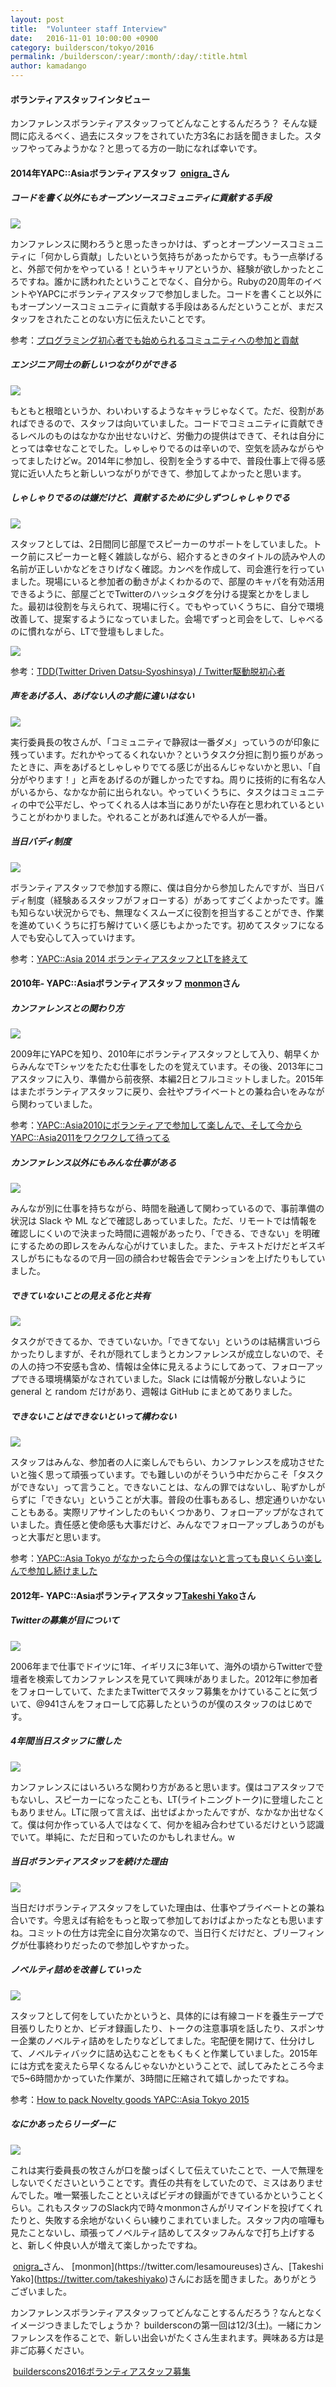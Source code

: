 ```yaml
---
layout: post
title:  "Volunteer staff Interview"
date:   2016-11-01 10:00:00 +0900
category: builderscon/tokyo/2016
permalink: /builderscon/:year/:month/:day/:title.html
author: kamadango
---
```


#### ボランティアスタッフインタビュー

カンファレンスボランティアスタッフってどんなことするんだろう？
そんな疑問に応えるべく、過去にスタッフをされていた方3名にお話を聞きました。スタッフやってみようかな？と思ってる方の一助になれば幸いです。

#### 2014年YAPC::Asiaボランティアスタッフ  [onigra_](https://twitter.com/onigra_)さん

##### コードを書く以外にもオープンソースコミュニティに貢献する手段

![](/assets/images/2016-10/interviewPhoto001.jpg)

カンファレンスに関わろうと思ったきっかけは、ずっとオープンソースコミュニティに「何かしら貢献」したいという気持ちがあったからです。もう一点挙げると、外部で何かをやっている！というキャリアというか、経験が欲しかったところですね。誰かに誘われたということでなく、自分から。Rubyの20周年のイベントやYAPCにボランティアスタッフで参加しました。コードを書くこと以外にもオープンソースコミュニティに貢献する手段はあるんだということが、まだスタッフをされたことのない方に伝えたいことです。

参考：[プログラミング初心者でも始められるコミュニティへの参加と貢献](https://speakerdeck.com/onigra/puroguraminguchu-xin-zhe-demoshi-merarerukomiyuniteihefalsecan-jia-togong-xian)

##### エンジニア同士の新しいつながりができる 

![](/assets/images/2016-10/interviewPhoto002.jpg)

もともと根暗というか、わいわいするようなキャラじゃなくて。ただ、役割があればできるので、スタッフは向いていました。コードでコミュニティに貢献できるレベルのものはなかなか出せないけど、労働力の提供はできて、それは自分にとっては幸せなことでした。しゃしゃりでるのは辛いので、空気を読みながらやってましたけどw。2014年に参加し、役割を全うする中で、普段仕事上で得る感覚に近い人たちと新しいつながりができて、参加してよかったと思います。


##### しゃしゃりでるのは嫌だけど、貢献するために少しずつしゃしゃりでる

![](/assets/images/2016-10/interviewPhoto003.jpg)

スタッフとしては、2日間同じ部屋でスピーカーのサポートをしていました。トーク前にスピーカーと軽く雑談しながら、紹介するときのタイトルの読みや人の名前が正しいかなどをさりげなく確認。カンペを作成して、司会進行を行っていました。現場にいると参加者の動きがよくわかるので、部屋のキャパを有効活用できるように、部屋ごとでTwitterのハッシュタグを分ける提案とかをしました。最初は役割を与えられて、現場に行く。でもやっていくうちに、自分で環境改善して、提案するようになっていました。会場でずっと司会をして、しゃべるのに慣れながら、LTで登壇もしました。

![](/assets/images/2016-10/interviewPhoto004.jpg)

参考：[TDD(Twitter Driven Datsu-Syoshinsya) / Twitter駆動脱初心者](https://speakerdeck.com/onigra/twitterqu-dong-tuo-chu-xin-zhe-number-yapcasia)

##### 声をあげる人、あげない人の才能に違いはない

![](/assets/images/2016-10/interviewPhoto005.jpg)

実行委員長の牧さんが、「コミュニティで静寂は一番ダメ」っていうのが印象に残っています。だれかやってるくれないか？というタスク分担に割り振りがあったときに、声をあげるとしゃしゃりでてる感じが出るんじゃないかと思い、「自分がやります！」と声をあげるのが難しかったですね。周りに技術的に有名な人がいるから、なかなか前に出られない。やっていくうちに、タスクはコミュニティの中で公平だし、やってくれる人は本当にありがたい存在と思われているということがわかりました。やれることがあれば進んでやる人が一番。


##### 当日バディ制度

![](/assets/images/2016-10/interviewPhoto006.jpg)

ボランティアスタッフで参加する際に、僕は自分から参加したんですが、当日バディ制度（経験あるスタッフがフォローする）があってすごくよかったです。誰も知らない状況からでも、無理なくスムーズに役割を担当することができ、作業を進めていくうちに打ち解けていく感じもよかったです。初めてスタッフになる人でも安心して入っていけます。

参考：[YAPC::Asia 2014 ボランティアスタッフとLTを終えて](http://onigra.github.io/blog/2014/08/30/yapc-asia-2014-is-over/)


#### 2010年- YAPC::Asiaボランティアスタッフ [monmon](https://twitter.com/lesamoureuses)さん

##### カンファレンスとの関わり方

![](/assets/images/2016-10/interviewPhoto007.jpg)

2009年にYAPCを知り、2010年にボランティアスタッフとして入り、朝早くからみんなでTシャツをたたむ仕事をしたのを覚えています。その後、2013年にコアスタッフに入り、準備から前夜祭、本編2日とフルコミットしました。2015年はまたボランティアスタッフに戻り、会社やプライベートとの兼ね合いをみながら関わっていました。

参考：[YAPC::Asia2010にボランティアで参加して楽しんで、そして今からYAPC::Asia2011をワクワクして待ってる](http://monmon.hateblo.jp/entry/20101016/1287365546)


##### カンファレンス以外にもみんな仕事がある

![](/assets/images/2016-10/interviewPhoto008.jpg)

みんなが別に仕事を持ちながら、時間を融通して関わっているので、事前準備の状況は Slack や ML などで確認しあっていました。ただ、リモートでは情報を確認しにくいので決まった時間に週報があったり、「できる、できない」を明確にするための即レスをみんな心がけていました。また、テキストだけだとギスギスしがちにもなるので月一回の顔合わせ報告会でテンションを上げたりもしていました。

##### できていないことの見える化と共有

![](/assets/images/2016-10/interviewPhoto009.jpg)

タスクができてるか、できていないか。「できてない」というのは結構言いづらかったりしますが、それが隠れてしまうとカンファレンスが成立しないので、その人の持つ不安感も含め、情報は全体に見えるようにしてあって、フォローアップできる環境構築がなされていました。Slack には情報が分散しないように general と random だけがあり、週報は GitHub にまとめてありました。


##### できないことはできないといって構わない

![](/assets/images/2016-10/interviewPhoto010.jpg)

スタッフはみんな、参加者の人に楽しんでもらい、カンファレンスを成功させたいと強く思って頑張っています。でも難しいのがそういう中だからこそ「タスクができない」って言うこと。できないことは、なんの罪ではないし、恥ずかしがらずに「できない」ということが大事。普段の仕事もあるし、想定通りいかないこともある。実際リアサインしたのもいくつかあり、フォローアップがなされていました。責任感と使命感も大事だけど、みんなでフォローアップしあうのがもっと大事だと思います。

参考：[YAPC::Asia Tokyo がなかったら今の僕はないと言っても良いくらい楽しんで参加し続けました](http://monmon.hateblo.jp/entry/2015/08/24/142801)


#### 2012年- YAPC::Asiaボランティアスタッフ[Takeshi Yako](https://twitter.com/takeshiyako)さん

#####  Twitterの募集が目について

![](/assets/images/2016-10/interviewPhoto011.jpg)

2006年まで仕事でドイツに1年、イギリスに3年いて、海外の頃からTwitterで登壇者を検索してカンファレンスを見ていて興味がありました。2012年に参加者をフォローしていて、たまたまTwitterでスタッフ募集をかけていることに気づいて、@941さんをフォローして応募したというのが僕のスタッフのはじめです。


#####  4年間当日スタッフに徹した

![](/assets/images/2016-10/interviewPhoto012.jpg)

カンファレンスにはいろいろな関わり方があると思います。僕はコアスタッフでもないし、スピーカーになったことも、LT(ライトニングトーク)に登壇したこともありません。LTに限って言えば、出せばよかったんですが、なかなか出せなくて。僕は何か作っている人ではなくて、何かを組み合わせているだけという認識でいて。単純に、ただ日和っていたのかもしれません。w


##### 当日ボランティアスタッフを続けた理由

![](/assets/images/2016-10/interviewPhoto013.jpg)

当日だけボランティアスタッフをしていた理由は、仕事やプライベートとの兼ね合いです。今思えば有給をもっと取って参加しておけばよかったなとも思いますね。コミットの仕方は完全に自分次第なので、当日行くだけだと、ブリーフィングが仕事終わりだったので参加しやすかった。


##### ノベルティ詰めを改善していった

![](/assets/images/2016-10/interviewPhoto014.jpg)

スタッフとして何をしていたかというと、具体的には有線コードを養生テープで目張りしたりとか、ビデオ録画したり、トークの注意事項を話したり、スポンサー企業のノベルティ詰めをしたりなどしてました。宅配便を開けて、仕分けして、ノベルティバックに詰め込むことをもくもくと作業していました。2015年には方式を変えたら早くなるんじゃないかということで、試してみたところ今まで5~6時間かかっていた作業が、3時間に圧縮されて嬉しかったですね。

参考：[How to pack Novelty goods YAPC::Asia Tokyo 2015](https://speakerdeck.com/takeshiyako/how-to-pack-novelty-goods-yapc-asia-tokyo-2015)


##### なにかあったらリーダーに

![](/assets/images/2016-10/interviewPhoto015.jpg)

これは実行委員長の牧さんが口を酸っぱくして伝えていたことで、一人で無理をしないでくださいということです。責任の共有をしていたので、ミスはありませんでした。唯一緊張したことといえばビデオの録画ができているかということくらい。これもスタッフのSlack内で時々monmonさんがリマインドを投げてくれたりと、失敗する余地がないくらい練りこまれていました。スタッフ内の喧嘩も見たことないし、頑張ってノベルティ詰めしてスタッフみんなで打ち上げすると、新しく仲良い人が増えて楽しかったですね。

 [onigra_](https://twitter.com/onigra_)さん、 [monmon](https://twitter.com/lesamoureuses)さん、[Takeshi Yako](https://twitter.com/takeshiyako)さんにお話を聞きました。ありがとうございました。

カンファレンスボランティアスタッフってどんなことするんだろう？なんとなくイメージつきましたでしょうか？ buildersconの第一回は12/3(土)。一緒にカンファレンスを作ることで、新しい出会いがたくさん生まれます。興味ある方は是非ご応募ください。

 [builderscons2016ボランティアスタッフ募集](http://blog.builderscon.io/builderscon/2016/10/31/volunteer-staff-application-started.html)
 
